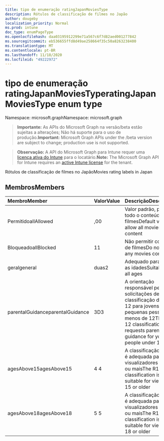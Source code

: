 ```yaml
---
title: tipo de enumeração ratingJapanMoviesType
description: Rótulos de classificação de filmes no Japão
author: dougeby
localization_priority: Normal
ms.prod: intune
doc_type: enumPageType
ms.openlocfilehash: daa03195912299e71a567c6f7d82aed001277842
ms.sourcegitcommit: eb536655ffd8d49ae258664f35c50a8263238400
ms.translationtype: MT
ms.contentlocale: pt-BR
ms.lasthandoff: 11/18/2020
ms.locfileid: "49222972"
---
```

# <a name="ratingjapanmoviestype-enum-type"></a><span data-ttu-id="305db-103">tipo de enumeração ratingJapanMoviesType</span><span class="sxs-lookup"><span data-stu-id="305db-103">ratingJapanMoviesType enum type</span></span>

<span data-ttu-id="305db-104">Namespace: microsoft.graph</span><span class="sxs-lookup"><span data-stu-id="305db-104">Namespace: microsoft.graph</span></span>

> <span data-ttu-id="305db-105">**Importante:** As APIs do Microsoft Graph na versão/beta estão sujeitas a alterações; Não há suporte para o uso de produção.</span><span class="sxs-lookup"><span data-stu-id="305db-105">**Important:** Microsoft Graph APIs under the /beta version are subject to change; production use is not supported.</span></span>

> <span data-ttu-id="305db-106">**Observação:** A API do Microsoft Graph para Intune requer uma [licença ativa do Intune](https://go.microsoft.com/fwlink/?linkid=839381) para o locatário.</span><span class="sxs-lookup"><span data-stu-id="305db-106">**Note:** The Microsoft Graph API for Intune requires an [active Intune license](https://go.microsoft.com/fwlink/?linkid=839381) for the tenant.</span></span>

<span data-ttu-id="305db-107">Rótulos de classificação de filmes no Japão</span><span class="sxs-lookup"><span data-stu-id="305db-107">Movies rating labels in Japan</span></span>

## <a name="members"></a><span data-ttu-id="305db-108">Membros</span><span class="sxs-lookup"><span data-stu-id="305db-108">Members</span></span>
|<span data-ttu-id="305db-109">Membro</span><span class="sxs-lookup"><span data-stu-id="305db-109">Member</span></span>|<span data-ttu-id="305db-110">Valor</span><span class="sxs-lookup"><span data-stu-id="305db-110">Value</span></span>|<span data-ttu-id="305db-111">Descrição</span><span class="sxs-lookup"><span data-stu-id="305db-111">Description</span></span>|
|:---|:---|:---|
|<span data-ttu-id="305db-112">Permitido</span><span class="sxs-lookup"><span data-stu-id="305db-112">allAllowed</span></span>|<span data-ttu-id="305db-113">,0</span><span class="sxs-lookup"><span data-stu-id="305db-113">0</span></span>|<span data-ttu-id="305db-114">Valor padrão, permitir todo o conteúdo de filmes</span><span class="sxs-lookup"><span data-stu-id="305db-114">Default value, allow all movies content</span></span>|
|<span data-ttu-id="305db-115">Bloqueado</span><span class="sxs-lookup"><span data-stu-id="305db-115">allBlocked</span></span>|<span data-ttu-id="305db-116">1</span><span class="sxs-lookup"><span data-stu-id="305db-116">1</span></span>|<span data-ttu-id="305db-117">Não permitir conteúdo de filmes</span><span class="sxs-lookup"><span data-stu-id="305db-117">Do not allow any movies content</span></span>|
|<span data-ttu-id="305db-118">geral</span><span class="sxs-lookup"><span data-stu-id="305db-118">general</span></span>|<span data-ttu-id="305db-119">duas</span><span class="sxs-lookup"><span data-stu-id="305db-119">2</span></span>|<span data-ttu-id="305db-120">Adequado para todas as idades</span><span class="sxs-lookup"><span data-stu-id="305db-120">Suitable for all ages</span></span>|
|<span data-ttu-id="305db-121">parentalGuidance</span><span class="sxs-lookup"><span data-stu-id="305db-121">parentalGuidance</span></span>|<span data-ttu-id="305db-122">3D</span><span class="sxs-lookup"><span data-stu-id="305db-122">3</span></span>|<span data-ttu-id="305db-123">A orientação responsável pelas solicitações de classificação do PG-12 para jovens, às pequenas pessoas, menos de 12</span><span class="sxs-lookup"><span data-stu-id="305db-123">The PG-12 classification requests parental guidance for young people under 12</span></span>|
|<span data-ttu-id="305db-124">agesAbove15</span><span class="sxs-lookup"><span data-stu-id="305db-124">agesAbove15</span></span>|<span data-ttu-id="305db-125">4 </span><span class="sxs-lookup"><span data-stu-id="305db-125">4</span></span>|<span data-ttu-id="305db-126">A classificação R15 + é adequada para visualizadores de 15 ou mais</span><span class="sxs-lookup"><span data-stu-id="305db-126">The R15+ classification is suitable for viewers of 15 or older</span></span>|
|<span data-ttu-id="305db-127">agesAbove18</span><span class="sxs-lookup"><span data-stu-id="305db-127">agesAbove18</span></span>|<span data-ttu-id="305db-128">5 </span><span class="sxs-lookup"><span data-stu-id="305db-128">5</span></span>|<span data-ttu-id="305db-129">A classificação R18 + é adequada para visualizadores de 18 ou mais</span><span class="sxs-lookup"><span data-stu-id="305db-129">The R18+ classification is suitable for viewers of 18 or older</span></span>|




